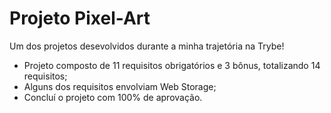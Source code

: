 # Projeto Pixel-Art

Um dos projetos desevolvidos durante a minha trajetória na Trybe!

- Projeto composto de 11 requisitos obrigatórios e 3 bônus, totalizando 14 requisitos;
- Alguns dos requisitos envolviam Web Storage;
- Concluí o projeto com 100% de aprovação.
